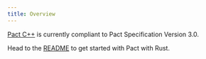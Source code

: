 ```yaml
---
title: Overview
---
```


[Pact C++](https://github.com/pact-foundation/pact-cplusplus) is currently compliant to Pact Specification Version 3.0.

Head to the [README](cpp/readme) to get started with Pact with Rust.
